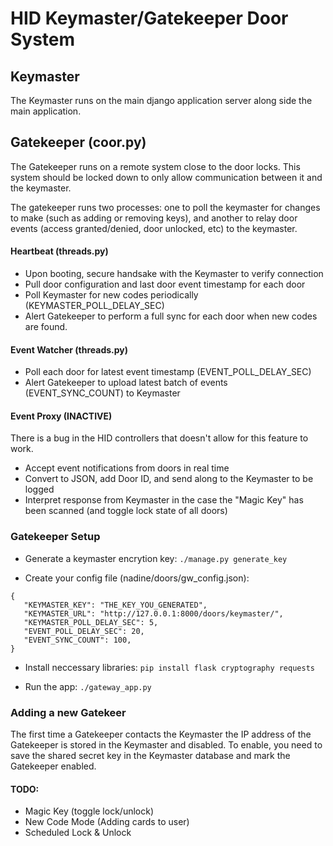 # HID Keymaster/Gatekeeper Door System

## Keymaster

The Keymaster runs on the main django application server along side the main application. 

## Gatekeeper (coor.py)

The Gatekeeper runs on a remote system close to the door locks.  This system should be locked down to only allow communication between it and the keymaster.

The gatekeeper runs two processes: one to poll the keymaster for changes to make (such as adding or removing keys), and another to relay door events (access granted/denied, door unlocked, etc) to the keymaster.

#### Heartbeat (threads.py)
 * Upon booting, secure handsake with the Keymaster to verify connection
 * Pull door configuration and last door event timestamp for each door
 * Poll Keymaster for new codes periodically (KEYMASTER_POLL_DELAY_SEC)
 * Alert Gatekeeper to perform a full sync for each door when new codes are found.

#### Event Watcher (threads.py)
 * Poll each door for latest event timestamp (EVENT_POLL_DELAY_SEC)
 * Alert Gatekeeper to upload latest batch of events (EVENT_SYNC_COUNT) to Keymaster

#### Event Proxy (INACTIVE)
There is a bug in the HID controllers that doesn't allow for this feature to work.

 * Accept event notifications from doors in real time
 * Convert to JSON, add Door ID, and send along to the Keymaster to be logged
 * Interpret response from Keymaster in the case the "Magic Key" has been scanned (and toggle lock state of all doors)
 

### Gatekeeper Setup

* Generate a keymaster encrytion key:
`./manage.py generate_key`

* Create your config file (nadine/doors/gw_config.json):

````
{
   "KEYMASTER_KEY": "THE_KEY_YOU_GENERATED",
   "KEYMASTER_URL": "http://127.0.0.1:8000/doors/keymaster/",
   "KEYMASTER_POLL_DELAY_SEC": 5,
   "EVENT_POLL_DELAY_SEC": 20,
   "EVENT_SYNC_COUNT": 100,
}
````

* Install neccessary libraries:
`pip install flask cryptography requests`

* Run the app:
`./gateway_app.py`

### Adding a new Gatekeer

The first time a Gatekeeper contacts the Keymaster the IP address of the Gatekeeper is stored in the Keymaster and disabled.  To enable, you need to save the shared secret key in the Keymaster database and mark the Gatekeeper enabled.

#### TODO: 

 * Magic Key (toggle lock/unlock)
 * New Code Mode (Adding cards to user)
 * Scheduled Lock & Unlock
